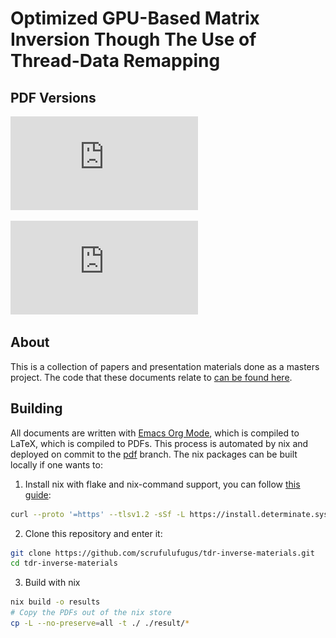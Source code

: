 # Optimized GPU-Based Matrix Inversion Though The Use of Thread-Data Remapping

## PDF Versions

![Proposal - Rendered](https://github.com/scrufulufugus/tdr-inverse-materials/blob/pdf/Proposal.pdf)

![Final Presentation - Rendered](https://github.com/scrufulufugus/tdr-inverse-materials/blob/pdf/Presentation.pdf)

## About <a name="about"></a>

This is a collection of papers and presentation materials done as a masters project. The code that these documents relate to [can be found here](https://github.com/scrufulufugus/tdr-inverse).

## Building <a name="building"></a>

All documents are written with [Emacs Org Mode](https://orgmode.org/), which is compiled to LaTeX, which is compiled to PDFs. This process is automated by nix and deployed on commit to the [pdf](https://github.com/scrufulufugus/tdr-inverse-materials/tree/pdf) branch. The nix packages can be built locally if one wants to:

1. Install nix with flake and nix-command support, you can follow [this guide](https://zero-to-nix.com/start/install):

  ``` sh
  curl --proto '=https' --tlsv1.2 -sSf -L https://install.determinate.systems/nix | sh -s -- install
  ```

2. Clone this repository and enter it:

  ```sh
  git clone https://github.com/scrufulufugus/tdr-inverse-materials.git
  cd tdr-inverse-materials
  ```

3. Build with nix

  ```sh
  nix build -o results
  # Copy the PDFs out of the nix store
  cp -L --no-preserve=all -t ./ ./result/*
  ```
